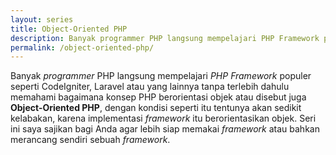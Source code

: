 ```yaml
---
layout: series
title: Object-Oriented PHP
description: Banyak programmer PHP langsung mempelajari PHP Framework populer seperti CodeIgniter, Laravel atau yang lainnya tanpa terlebih dahulu memahami bagaimana konsep PHP berorientasi objek atau disebut juga Object-Oriented PHP, dengan kondisi seperti itu tentunya akan sedikit kelabakan, karena implementasi framework itu berorientasikan objek. Seri ini saya sajikan bagi Anda agar lebih siap memakai framework atau bahkan merancang sendiri sebuah framework.
permalink: /object-oriented-php/
---
```

Banyak _programmer_ PHP langsung mempelajari _PHP Framework_ populer seperti CodeIgniter, Laravel atau yang lainnya tanpa terlebih dahulu memahami bagaimana konsep PHP berorientasi objek atau disebut juga **Object-Oriented PHP**, dengan kondisi seperti itu tentunya akan sedikit kelabakan, karena implementasi _framework_ itu berorientasikan objek. Seri ini saya sajikan bagi Anda agar lebih siap memakai _framework_ atau bahkan merancang sendiri sebuah _framework_.